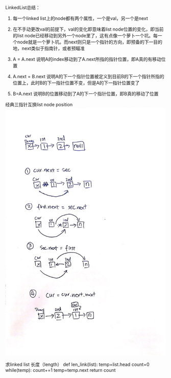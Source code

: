 LinkedList总结：

1. 每一个linked list上的node都有两个属性，一个是val，另一个是next
2. 在不手动更改val的前提下，val的变化即意味着list node位置的变化，即当前的list node已经移动到另外一个node里了，这有点像一个萝卜一个坑。每一个node就是一个萝卜坑。而next则只是一个指针的方向，即预备的下一目的地，next类似于指南针，或者预瞄准

3. A = A.next 说明A的index移动到了A.next所指的指针位置，即A真的有移动位置
4. A.next = B.next 说明A的下一个指针位置被定义到目前B的下一个指针所指的位置上，此时B的下一指针位置不变，但是A的下一指针位置变了
5. B=A.next 说明B的位置移动到了A的下一个指针位置，即B真的移动了位置

经典三指针互换list node position
![](2020-07-05-16-29-18.png)
   
求linked list 长度（length）
def len_link(list):
    temp=list.head
    count=0
    while(temp):
        count+=1
        temp=temp.next
    return count